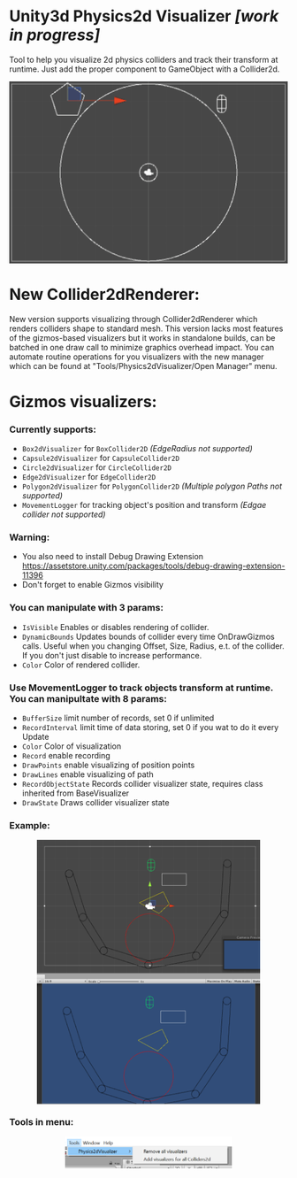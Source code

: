 # Unity3d Physics2d Visualizer *[work in progress]*

Tool to help you visualize 2d physics colliders and track their transform at runtime. Just add the proper component to GameObject with a Collider2d. 

 <p align="center">
 <img align="center" src="/Screenshots/MovementLogger.gif">
 </p>

# New Collider2dRenderer:

New version supports visualizing through Collider2dRenderer which renders colliders shape to standard mesh. This version lacks most features of the gizmos-based visualizers but it works in standalone builds, can be batched in one draw call to minimize graphics overhead impact. You can automate routine operations for you visualizers with the new manager which can be found at "Tools/Physics2dVisualizer/Open Manager" menu.
 
# Gizmos visualizers:
 
### Currently supports:
 * `Box2dVisualizer` for 	`BoxCollider2D` *(EdgeRadius not supported)*
 * `Capsule2dVisualizer` for `CapsuleCollider2D`
 * `Circle2dVisualizer` for `CircleCollider2D`
 * `Edge2dVisualizer` for `EdgeCollider2D`
 * `Polygon2dVisualizer` for `PolygonCollider2D` *(Multiple polygon Paths not supported)* 
 * `MovementLogger` for tracking object's position and transform *(Edgae collider not supported)*

### Warning:
 * You also need to install Debug Drawing Extension https://assetstore.unity.com/packages/tools/debug-drawing-extension-11396 
 * Don't forget to enable Gizmos visibility
 
 ### You can manipulate with 3 params:
  * `IsVisible` Enables or disables rendering of collider.
  * `DynamicBounds` Updates bounds of collider every time OnDrawGizmos calls. Useful when you changing Offset, Size, Radius, e.t. of the collider. If you don't just disable to increase performance.
  * `Color` Color of rendered collider.
  
   ### Use MovementLogger to track objects transform at runtime. You can manipultate with 8 params:
   * `BufferSize` limit number of records, set 0 if unlimited
   * `RecordInterval` limit time of data storing, set 0 if you wat to do it every Update
   * `Color` Color of visualization
   * `Record` enable recording
   * `DrawPoints` enable visualizing of position points
   * `DrawLines` enable visualizing of path
   * `RecordObjectState` Records collider visualizer state, requires class inherited from BaseVisualizer
   * `DrawState` Draws collider visualizer state   
   
   ### Example:
 <p align="center">
 <img align="center" width="80%" src="/Screenshots/Scr1.png">
 </p>
 
    
   ### Tools in menu:
 <p align="center">
 <img align="center" width="60%" src="/Screenshots/Screenshot_50.png">
 </p>
   
